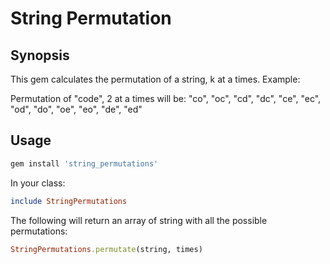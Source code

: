 # String Permutation

## Synopsis
This gem calculates the permutation of a string, k at a times. Example: 

Permutation of "code", 2 at a times will be:
"co", "oc", "cd", "dc", "ce", "ec", "od", "do", "oe", "eo", "de", "ed"

## Usage
```ruby
gem install 'string_permutations'
```
In your class:
```ruby
include StringPermutations
```
The following will return an array of string with all the possible permutations:
```ruby
StringPermutations.permutate(string, times) 
```
